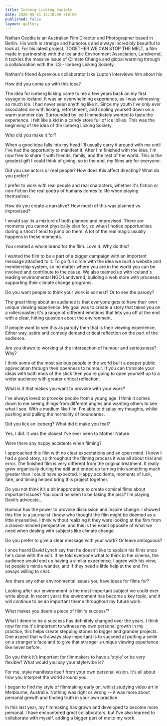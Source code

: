 ```yaml
---
title: Iceberg Licking Society
date: 2020-05-21 12:10:00 +10:00
published: false
layout: gallery
---
```


Nathan Ceddia is an Australian Film Director and Photographer based in Berlin. His work is strange and humorous and always incredibly beautiful to look at. 
For his latest project, TOGETHER WE CAN STOP THE MELT, a film made in partnership with the Icelandic Environment Association, Landvernd, it tackles the massive issue of Climate Change and global warming through a collaboration with the ILS - Iceberg Licking Society.  

Nathan's friend & previous collaborator Iska Lupton interviews him about his

How did you come up with this idea?

The idea for iceberg licking came to me a few years back on my first voyage to Iceland.
It was an overwhelming experience, as I was witnessing so much ice. I had never seen anything like it.
Since my youth I've only ever associated ice with licking, refreshment, and cooling yourself down on a warm summer day. Surrounded by ice I immediately wanted to taste the experience. I felt like a kid in a candy store full of ice lollies. This was the beginning of the idea of the Iceberg Licking Society.

Who did you make it for?

When a good idea falls into my head I'll usually carry it around with me until I've had the opportunity to manifest it. After I'm finished with the idea, I'm now free to share it with friends, family, and the rest of the world. This is the greatest gift I could think of giving, so in the end, my films are for everyone.    

Did you use actors or real people? How does this affect directing? What do you prefer?

I prefer to work with real people and real characters, whether it's fiction or non-fiction the real poetry of humans comes to life when playing themselves.

How do you create a narrative? How much of this was planned vs improvised?

I would say its a mixture of both planned and improvised. There are moments you cannot physically plan for, so when I notice opportunities during a shoot I tend to jump on them. A lot of the real magic usually happens in these moments.

You created a whole brand for the film. Love it. Why do this?

I wanted the film to be a part of a bigger campaign with an important message attached to it.
To go full circle with the idea we built a website and membership system, so no matter where you are in the world you can be involved and contribute to the cause. We also teamed up with Iceland's leading environmental NGO Landvernd, building a web store with proceeds supporting their climate change programs.

 
Do you want people to think your work is earnest? Or to see the parody?

The great thing about an audience is that everyone gets to have their own unique viewing experience. My goal was to create a story that takes you on a rollercoaster; it's a range of different emotions that lets you off at the end with a clear, hitting question about the environment.

If people want to see this as parody then that is their viewing experience.
Either way, satire and comedy demand critical reflection on the part of the audience.



Are you drawn to working at the intersection of humour and seriousness? Why?

I think some of the most serious people in the world built a deeper public appreciation through their openness to humour. If you can translate your ideas with both ends of the stick then you're going to open yourself up to a wider audience with greater critical reflection.

What is it that makes you want to provoke with your work?

I've always loved to provoke people from a young age. I think it comes down to me seeing things from different angles and wanting others to see what I see. With a medium like film, I'm able to display my thoughts, whilst pushing and pulling the normality of boundaries.  

Did you lick an iceberg? What did it make you feel?

Yes, I did. It was the closest I've ever been to Mother Nature.

Were there any happy accidents when filming?

I approached this film with no clear expectations and an open mind. I knew I had a good story, so throughout the filming process it was all about trial and error. The finished film is very different from the original treatment. It really grew organically during the edit and ended up turning into something much greater than I could have expected. Happy accidents, moments of luck, fate, and timing helped bring this project together.

Do you not think it’s a bit inappropriate to create comical films about important issues? You could be seen to be taking the piss? I’m playing Devil’s advocate...

Humour has the power to provoke discussion and inspire change. I showed this film to a journalist I know who thought the film might be deemed as a little insensitive. I think without realizing it they were looking at the film from a closed-minded perspective, and this is the exact opposite of what we need when dealing with subjects like climate change.

Do you prefer to give a clear message with your work? Or leave ambiguous?

I once heard David Lynch say that he doesn't like to explain his films once he's done with the edit. If he told everyone what to think in the cinema, the audience would end up having a similar experience. I agree with his view; let people's minds wander, and if they need a little help at the end I'm always willing to chat. 

Are there any other environmental issues you have ideas for films for?

Looking after our environment is the most important subject we could ever write about.
In recent years the environment has become a key topic, and it will continue to be an important theme throughout my future work.

What makes you deem a piece of film ‘a success’?

What I deem to be a success has definitely changed over the years. I think now for me it's important to witness my own personal growth in my practice, this helps create stepping stones to bigger and grander projects. One aspect that will always stay important is to succeed at putting a smile on a stranger's face and to give that stranger a unique viewing experience like never before.      

Do you think it’s important for filmmakers to have a ‘style’ or be very flexible? What would you say your style/vibe is?

For me, style manifests itself from your own personal vision. It's all about how you interpret the world around you. 

I began to find my style of filmmaking early on, whilst studying video art in Melbourne, Australia. Nothing was right or wrong -- it was more about personal growth and finding truth in your own practice.

In this last year, my filmmaking has grown and developed to become more personal.
I have encountered great collaborators, but I've also learned to collaborate with myself, adding a bigger part of me to my work. 

